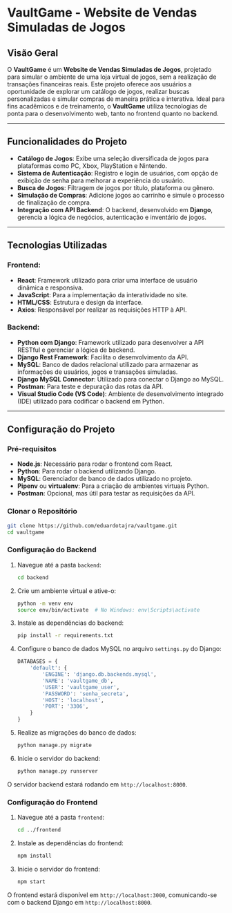 # VaultGame - Website de Vendas Simuladas de Jogos

## Visão Geral

O **VaultGame** é um **Website de Vendas Simuladas de Jogos**, projetado para simular o ambiente de uma loja virtual de jogos, sem a realização de transações financeiras reais. Este projeto oferece aos usuários a oportunidade de explorar um catálogo de jogos, realizar buscas personalizadas e simular compras de maneira prática e interativa. Ideal para fins acadêmicos e de treinamento, o **VaultGame** utiliza tecnologias de ponta para o desenvolvimento web, tanto no frontend quanto no backend.

---

## Funcionalidades do Projeto

- **Catálogo de Jogos**: Exibe uma seleção diversificada de jogos para plataformas como PC, Xbox, PlayStation e Nintendo.
- **Sistema de Autenticação**: Registro e login de usuários, com opção de exibição de senha para melhorar a experiência do usuário.
- **Busca de Jogos**: Filtragem de jogos por título, plataforma ou gênero.
- **Simulação de Compras**: Adicione jogos ao carrinho e simule o processo de finalização de compra.
- **Integração com API Backend**: O backend, desenvolvido em **Django**, gerencia a lógica de negócios, autenticação e inventário de jogos.

---

## Tecnologias Utilizadas

### Frontend:
- **React**: Framework utilizado para criar uma interface de usuário dinâmica e responsiva.
- **JavaScript**: Para a implementação da interatividade no site.
- **HTML/CSS**: Estrutura e design da interface.
- **Axios**: Responsável por realizar as requisições HTTP à API.

### Backend:
- **Python com Django**: Framework utilizado para desenvolver a API RESTful e gerenciar a lógica de backend.
- **Django Rest Framework**: Facilita o desenvolvimento da API.
- **MySQL**: Banco de dados relacional utilizado para armazenar as informações de usuários, jogos e transações simuladas.
- **Django MySQL Connector**: Utilizado para conectar o Django ao MySQL.
- **Postman**: Para teste e depuração das rotas da API.
- **Visual Studio Code (VS Code)**: Ambiente de desenvolvimento integrado (IDE) utilizado para codificar o backend em Python.

---

## Configuração do Projeto

### Pré-requisitos

- **Node.js**: Necessário para rodar o frontend com React.
- **Python**: Para rodar o backend utilizando Django.
- **MySQL**: Gerenciador de banco de dados utilizado no projeto.
- **Pipenv** ou **virtualenv**: Para a criação de ambientes virtuais Python.
- **Postman**: Opcional, mas útil para testar as requisições da API.

### Clonar o Repositório

```bash
git clone https://github.com/eduardotajra/vaultgame.git
cd vaultgame
```

### Configuração do Backend

1. Navegue até a pasta `backend`:
   ```bash
   cd backend
   ```

2. Crie um ambiente virtual e ative-o:
   ```bash
   python -m venv env
   source env/bin/activate  # No Windows: env\Scripts\activate
   ```

3. Instale as dependências do backend:
   ```bash
   pip install -r requirements.txt
   ```

4. Configure o banco de dados MySQL no arquivo `settings.py` do Django:
   ```python
   DATABASES = {
       'default': {
           'ENGINE': 'django.db.backends.mysql',
           'NAME': 'vaultgame_db',
           'USER': 'vaultgame_user',
           'PASSWORD': 'senha_secreta',
           'HOST': 'localhost',
           'PORT': '3306',
       }
   }
   ```

5. Realize as migrações do banco de dados:
   ```bash
   python manage.py migrate
   ```

6. Inicie o servidor do backend:
   ```bash
   python manage.py runserver
   ```

O servidor backend estará rodando em `http://localhost:8000`.

### Configuração do Frontend

1. Navegue até a pasta `frontend`:
   ```bash
   cd ../frontend
   ```

2. Instale as dependências do frontend:
   ```bash
   npm install
   ```

3. Inicie o servidor do frontend:
   ```bash
   npm start
   ```

O frontend estará disponível em `http://localhost:3000`, comunicando-se com o backend Django em `http://localhost:8000`.